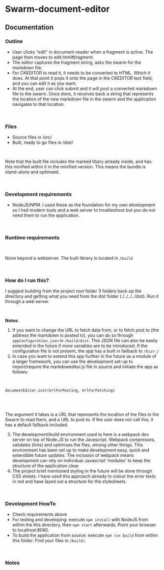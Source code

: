 # Swarm-document-editor

## Documentation

### Outline ###
* User clicks "edit" in document-reader when a fragment is active. The page then moves to edit.html#*fragment*.
* The editor captures the fragment string, asks the swarm for the markdown file.
* For CKEDITOR to read it, it needs to be converted to HTML. Which it does. At that point it pops it onto the page in the CKEDITOR text field, and you can edit it as you want. 
* At the end, user can click submit and it will post a converted markdown file to the swarm. Once done, it receives back a string that represents the location of the new markdown file in the swarm and the application navigates to that location.

<br />

### Files ####
* Source files in /src/
* Built, ready to go files in /dist/

<br />

Note that the built file *includes* the marked libary already inside, and has this minified within it in the minified version. This means the bundle is stand-alone and optimsed.

<br />

### Development requirements ###
* NodeJS/NPM. I used these as the foundation for my own development so I had modern tools and a web server to troubleshoot but you do not need them to run the application.

<br />

### Runtime requirements ###
<br />

None beyond a webserver. The built library is located in ``/build``

<br />

### How do I run this? ###
I suggest building from the project root folder 3 folders back up the directory and getting what you need from the dist folder (./../../../dist). Run it through a web server.

<br />

**Notes**:
<br />
1. If you want to change the URL to fetch data from, or to fetch post to (the address the markdown is posted to), you can do so through ``appConfiguration.json`` in ``/build/dist``. This JSON file can also be easily extended in the future if more variables are to be introduced. If the configuration file is not present, the app has a built in fallback to ``/bzzr:/``
2. In case you want to extend this app further in the future as a module of a larger framework, you can use the development set-up to import/require the markdoweditor.js file in source and initiate the app as follows:

<br />

``documentEditor.init(UrlForPosting, UrlForFetching)``

<br />
<br />

The argument it takes is a URL that represents the location of the files in the Swarm to read them, and a URL to post to. If the user does not call this, it has a default fallback included.

3. The development/build environment used to here is a webpack dev server on top of Node.JS to run the Javascript. Webpack compresses, validates (lints) and optimises the files, among other things. This environment has been set up to make development easy, quick and extendible future updates. The inclusion of webpack means development can rely on individual Javascript 'modules' to keep the structure of the application clear.
4. The project brief mentioned styling in the future will be done through CSS sheets. I have used this approach already to colour the error texts in red and have layed out a structure for the stylesheets.

<br />

### Development HowTo ##
* Check requirements above
* For testing and developing: execute ``npm install`` with NodeJS from within the this directory, then ``npm start`` afterwards. Point your browser to localhost:8080.
* To build the application from source: execute ``npm run build`` from within this folder. Find your files in ``/build/``.

<br />

### Notes ###
